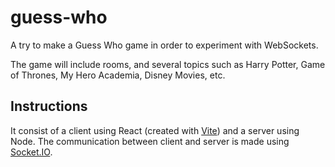 # guess-who

A try to make a Guess Who game in order to experiment with WebSockets. 

The game will include rooms, and several topics such as Harry Potter, Game of Thrones, My Hero Academia, Disney Movies, etc.

## Instructions

It consist of a client using React (created with [Vite](https://vitejs.dev/)) and a server using Node. The communication between client and server is made using [Socket.IO](https://socket.io/).